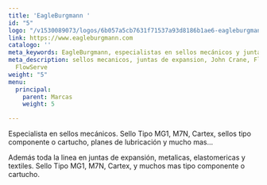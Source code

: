 ```yaml
---
title: 'EagleBurgmann '
id: "5"
logo: "/v1530089073/logos/6b057a5cb7631f71537a93d8186b1ae6-eagleburgmann.jpg"
link: https://www.eagleburgmann.com
catalogo: ''
meta_keywords: EagleBurgmann, especialistas en sellos mecánicos y juntas de expansión
meta_description: sellos mecanicos, juntas de expansion, John Crane, FlexaSeal, Chesterton,
  FlowServe
weight: "5"
menu:
  principal:
    parent: Marcas
    weight: 5

---
```

Especialista en  sellos mecánicos.  Sello Tipo MG1, M7N, Cartex, sellos tipo componente o cartucho, planes de lubricación y mucho mas...

 Además toda la linea en juntas de expansión, metalicas, elastomericas y textiles. Sello Tipo MG1, M7N, Cartex, y muchos mas tipo componente o cartucho.